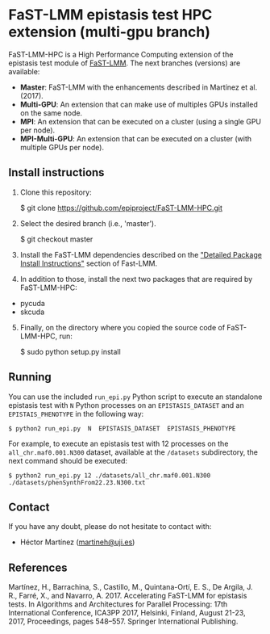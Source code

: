 # FaST-LMM epistasis test HPC extension (multi-gpu branch)

FaST-LMM-HPC is a High Performance Computing extension of the epistasis test
module of [FaST-LMM](https://github.com/MicrosoftGenomics/FaST-LMM). The next branches (versions) are available:
* __Master__: FaST-LMM with the enhancements described in Martínez et al. (2017).
* __Multi-GPU__: An extension that can make use of multiples GPUs installed on the same node.
* __MPI__: An extension that can be executed on a cluster (using a single GPU per node).
* __MPI-Multi-GPU__: An extension that can be executed on a cluster (with multiple GPUs per node).


Install instructions
---------------------

1) Clone this repository:

    $ git clone https://github.com/epiproject/FaST-LMM-HPC.git

2) Select the desired branch (i.e., 'master').

    $ git checkout master

3) Install the FaST-LMM dependencies described on the ["Detailed Package Install
Instructions"](https://github.com/MicrosoftGenomics/FaST-LMM) section of
Fast-LMM.

4) In addition to those, install the next two packages that are required by
FaST-LMM-HPC:

* pycuda
* skcuda

5) Finally, on the directory where you copied the source code of FaST-LMM-HPC,
run:

    $ sudo python setup.py install


Running
-------

You can use the included `run_epi.py` Python script to execute an standalone
epistasis test with `N` Python processes on an `EPISTASIS_DATASET` and an
`EPISTAIS_PHENOTYPE` in the following way:

    $ python2 run_epi.py  N  EPISTASIS_DATASET  EPISTASIS_PHENOTYPE

For example, to execute an epistasis test with 12 processes on the
`all_chr.maf0.001.N300` dataset, available at the `/datasets` subdirectory, the
next command should be executed:

    $ python2 run_epi.py 12 ./datasets/all_chr.maf0.001.N300 ./datasets/phenSynthFrom22.23.N300.txt


Contact
-------

If you have any doubt, please do not hesitate to contact with:
* Héctor Martínez (<martineh@uji.es>)


References
----------

Martínez, H., Barrachina, S., Castillo, M., Quintana-Ortí, E. S., De Argila, J. R., Farré, X., and Navarro, A. 2017. Accelerating FaST-LMM for epistasis tests. In Algorithms and Architectures for Parallel Processing: 17th International Conference, ICA3PP 2017, Helsinki, Finland, August 21-23, 2017, Proceedings, pages 548–557. Springer International Publishing.
